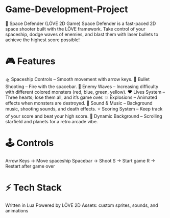 # Game-Development-Project
🚀 Space Defender (LÖVE 2D Game) Space Defender is a fast-paced 2D space shooter built with the LÖVE framework. Take control of your spaceship, dodge waves of enemies, and blast them with laser bullets to achieve the highest score possible!

# 🎮 Features
🛸 Spaceship Controls – Smooth movement with arrow keys.
🔫 Bullet Shooting – Fire with the spacebar.
👾 Enemy Waves – Increasing difficulty with different colored monsters (red, blue, green, yellow).
❤️ Lives System – Three hearts; lose them all, and it’s game over.
💥 Explosions – Animated effects when monsters are destroyed.
🎵 Sound & Music – Background music, shooting sounds, and death effects.
⭐ Scoring System – Keep track of your score and beat your high score.
🌌 Dynamic Background – Scrolling starfield and planets for a retro arcade vibe.

# 🕹️ Controls
Arrow Keys → Move spaceship
Spacebar → Shoot
S → Start game
R → Restart after game over

# ⚡ Tech Stack
Written in Lua
Powered by LÖVE 2D
Assets: custom sprites, sounds, and animations
